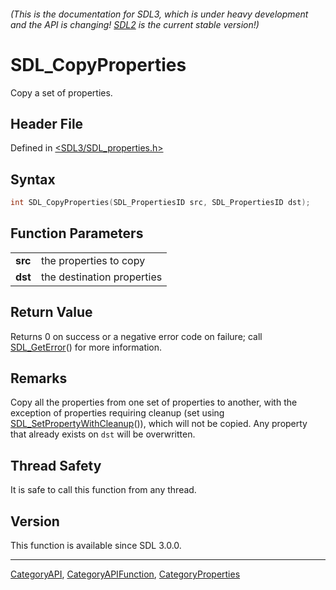 ###### (This is the documentation for SDL3, which is under heavy development and the API is changing! [SDL2](https://wiki.libsdl.org/SDL2/) is the current stable version!)
# SDL_CopyProperties

Copy a set of properties.

## Header File

Defined in [<SDL3/SDL_properties.h>](https://github.com/libsdl-org/SDL/blob/main/include/SDL3/SDL_properties.h)

## Syntax

```c
int SDL_CopyProperties(SDL_PropertiesID src, SDL_PropertiesID dst);
```

## Function Parameters

|             |                            |
| ----------- | -------------------------- |
| **src**     | the properties to copy     |
| **dst**     | the destination properties |

## Return Value

Returns 0 on success or a negative error code on failure; call
[SDL_GetError](SDL_GetError)() for more information.

## Remarks

Copy all the properties from one set of properties to another, with the
exception of properties requiring cleanup (set using
[SDL_SetPropertyWithCleanup](SDL_SetPropertyWithCleanup)()), which will not
be copied. Any property that already exists on `dst` will be overwritten.

## Thread Safety

It is safe to call this function from any thread.

## Version

This function is available since SDL 3.0.0.

----
[CategoryAPI](CategoryAPI), [CategoryAPIFunction](CategoryAPIFunction), [CategoryProperties](CategoryProperties)

